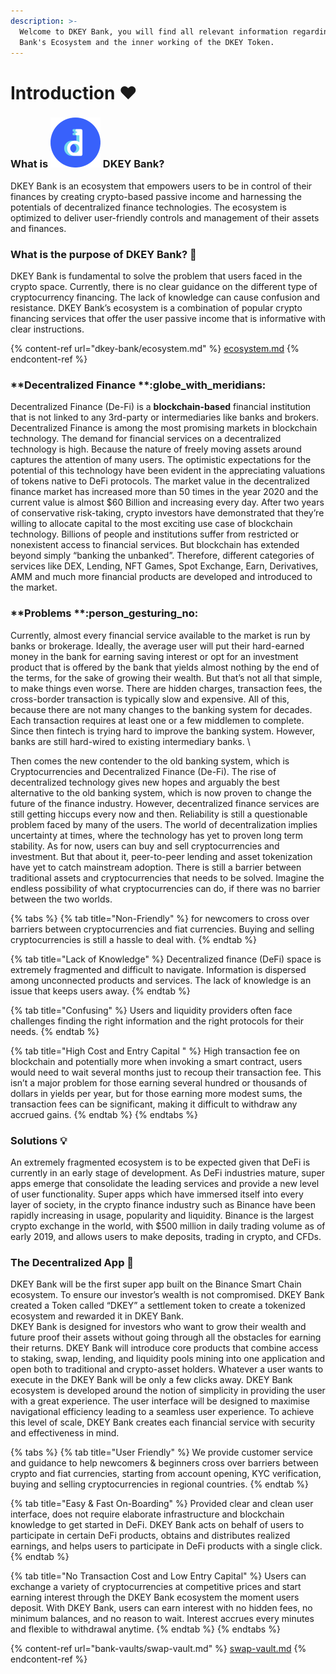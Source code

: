 ```yaml
---
description: >-
  Welcome to DKEY Bank, you will find all relevant information regarding DKEY
  Bank's Ecosystem and the inner working of the DKEY Token.
---
```


# Introduction ❤️

### What is ![](.gitbook/assets/emoji.png) DKEY Bank?&#x20;

DKEY Bank is an ecosystem that empowers users to be in control of their finances by creating crypto-based passive income and harnessing the potentials of decentralized finance technologies. The ecosystem is optimized to deliver user-friendly controls and management of their assets and finances.

### What is the purpose of DKEY Bank? :thinking:&#x20;

DKEY Bank is fundamental to solve the problem that users faced in the crypto space. Currently, there is no clear guidance on the different type of cryptocurrency financing. The lack of knowledge can cause confusion and resistance. DKEY Bank’s ecosystem is a combination of popular crypto financing services that offer the user passive income that is informative with clear instructions.

{% content-ref url="dkey-bank/ecosystem.md" %}
[ecosystem.md](dkey-bank/ecosystem.md)
{% endcontent-ref %}

### **Decentralized Finance **:globe\_with\_meridians:&#x20;

Decentralized Finance (De-Fi) is a **blockchain-based** financial institution that is not linked to any 3rd-party or intermediaries like banks and brokers. Decentralized Finance is among the most promising markets in blockchain technology. The demand for financial services on a decentralized technology is high. Because the nature of freely moving assets around captures the attention of many users. The optimistic expectations for the potential of this technology have been evident in the appreciating valuations of tokens native to DeFi protocols. The market value in the decentralized finance market has increased more than 50 times in the year 2020 and the current value is almost $60 Billion and increasing every day. After two years of conservative risk-taking, crypto investors have demonstrated that they’re willing to allocate capital to the most exciting use case of blockchain technology. Billions of people and institutions suffer from restricted or nonexistent access to financial services. But blockchain has extended beyond simply “banking the unbanked”. Therefore, different categories of services like DEX, Lending, NFT Games, Spot Exchange, Earn, Derivatives, AMM and much more financial products are developed and introduced to the market.&#x20;

### **Problems **:person\_gesturing\_no:&#x20;

Currently, almost every financial service available to the market is run by banks or brokerage. Ideally, the average user will put their hard-earned money in the bank for earning saving interest or opt for an investment product that is offered by the bank that yields almost nothing by the end of the terms, for the sake of growing their wealth. But that’s not all that simple, to make things even worse. There are hidden charges, transaction fees, the cross-border transaction is typically slow and expensive. All of this, because there are not many changes to the banking system for decades. Each transaction requires at least one or a few middlemen to complete. Since then fintech is trying hard to improve the banking system. However, banks are still hard-wired to existing intermediary banks. \


Then comes the new contender to the old banking system, which is Cryptocurrencies and Decentralized Finance (De-Fi). The rise of decentralized technology gives new hopes and arguably the best alternative to the old banking system, which is now proven to change the future of the finance industry. However, decentralized finance services are still getting hiccups every now and then. Reliability is still a questionable problem faced by many of the users. The world of decentralization implies uncertainty at times, where the technology has yet to proven long term stability. As for now, users can buy and sell cryptocurrencies and investment. But that about it, peer-to-peer lending and asset tokenization have yet to catch mainstream adoption. There is still a barrier between traditional assets and cryptocurrencies that needs to be solved. Imagine the endless possibility of what cryptocurrencies can do, if there was no barrier between the two worlds.

{% tabs %}
{% tab title="Non-Friendly" %}
for newcomers to cross over barriers between cryptocurrencies and fiat currencies. Buying and selling cryptocurrencies is still a hassle to deal with.
{% endtab %}

{% tab title="Lack of Knowledge" %}
Decentralized finance (DeFi) space is extremely fragmented and difficult to navigate. Information is dispersed among unconnected products and services. The lack of knowledge is an issue that keeps users away.
{% endtab %}

{% tab title="Confusing" %}
Users and liquidity providers often face challenges finding the right information and the right protocols for their needs.
{% endtab %}

{% tab title="High Cost and Entry Capital  " %}
High transaction fee on blockchain and potentially more when invoking a smart contract, users would need to wait several months just to recoup their transaction fee. This isn’t a major problem for those earning several hundred or thousands of dollars in yields per year, but for those earning more modest sums, the transaction fees can be significant, making it difficult to withdraw any accrued gains.
{% endtab %}
{% endtabs %}

### Solutions :bulb:&#x20;

An extremely fragmented ecosystem is to be expected given that DeFi is currently in an early stage of development. As DeFi industries mature, super apps emerge that consolidate the leading services and provide a new level of user functionality. Super apps which have immersed itself into every layer of society, in the crypto finance industry such as Binance have been rapidly increasing in usage, popularity and liquidity. Binance is the largest crypto exchange in the world, with $500 million in daily trading volume as of early 2019, and allows users to make deposits, trading in crypto, and CFDs.

### The Decentralized App :jigsaw:&#x20;

DKEY Bank will be the first super app built on the Binance Smart Chain ecosystem. To ensure our investor’s wealth is not compromised. DKEY Bank created a Token called “DKEY” a settlement token to create a tokenized ecosystem and rewarded it in DKEY Bank.\
DKEY Bank is designed for investors who want to grow their wealth and future proof their assets without going through all the obstacles for earning their returns. DKEY Bank will introduce core products that combine access to staking, swap, lending, and liquidity pools mining into one application and open both to traditional and crypto-asset holders. Whatever a user wants to execute in the DKEY Bank will be only a few clicks away. DKEY Bank ecosystem is developed around the notion of simplicity in providing the user with a great experience. The user interface will be designed to maximise navigational efficiency leading to a seamless user experience. To achieve this level of scale, DKEY Bank creates each financial service with security and effectiveness in mind.

{% tabs %}
{% tab title="User Friendly" %}
We provide customer service and guidance to help newcomers & beginners cross over barriers between crypto and fiat currencies, starting from account opening, KYC verification, buying and selling cryptocurrencies in regional countries.&#x20;
{% endtab %}

{% tab title="Easy & Fast On-Boarding" %}
Provided clear and clean user interface, does not require elaborate infrastructure and blockchain knowledge to get started in DeFi. DKEY Bank acts on behalf of users to participate in certain DeFi products, obtains and distributes realized earnings, and helps users to participate in DeFi products with a single click.
{% endtab %}

{% tab title="No Transaction Cost and Low Entry Capital" %}
Users can exchange a variety of cryptocurrencies at competitive prices and start earning interest through the DKEY Bank ecosystem the moment users deposit. With DKEY Bank, users can earn interest with no hidden fees, no minimum balances, and no reason to wait. Interest accrues every minutes and flexible to withdrawal anytime.
{% endtab %}
{% endtabs %}

{% content-ref url="bank-vaults/swap-vault.md" %}
[swap-vault.md](bank-vaults/swap-vault.md)
{% endcontent-ref %}





